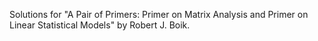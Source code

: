 Solutions for "A Pair of Primers: Primer on Matrix Analysis and Primer on Linear Statistical Models" by Robert J. Boik.

